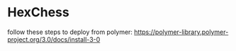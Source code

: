 # HexChess

follow these steps to deploy from polymer:
https://polymer-library.polymer-project.org/3.0/docs/install-3-0
